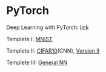 # PyTorch

Deep Learning with PyTorch: [link](https://github.com/deep-learning-with-pytorch/dlwpt-code)

Templete I: [MNIST](https://github.com/dongzhang84/PyTorch/blob/main/PyTorch_templete_MNIST.ipynb)

Templete II: [CIFAR10](https://github.com/dongzhang84/PyTorch/blob/main/PyTorch_templete_CIFAR10.ipynb)(CNN), [Version II](https://github.com/dongzhang84/PyTorch/blob/main/DL_Workshop/4_CNN.ipynb)

Templete III: [General NN](https://github.com/dongzhang84/PyTorch/blob/main/DL_Workshop/3_DNN_classification.ipynb)
